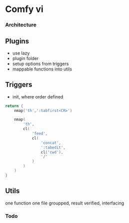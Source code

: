# Comfy vi

### Architecture

## Plugins
 - use lazy
 - plugin folder
 - setup options from triggers
 - mappable functions into utils

## Triggers
 - init, where order defined

```lua
return {
    nmap('th',':tabfirst<CR>')

    nmap(
        'th',
        cl(
            'feed',
            cl(
                'concat',
                ':tabedit',
                cl('cwd'),
                '/'
            )
        )
    )
}
```

## Utils
one function one file groupped, result verified, interfacing


### Todo


